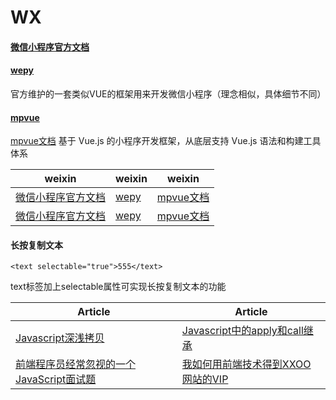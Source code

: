 # WX

#### [微信小程序官方文档](https://developers.weixin.qq.com/miniprogram/dev/index.html)

#### [wepy](https://tencent.github.io/wepy/)
官方维护的一套类似VUE的框架用来开发微信小程序（理念相似，具体细节不同）

#### [mpvue](https://github.com/Meituan-Dianping/mpvue)
[mpvue文档](http://mpvue.com/)
基于 Vue.js 的小程序开发框架，从底层支持 Vue.js 语法和构建工具体系

|  weixin  |   weixin   |  weixin   |
| ---------- | -----------  | ----------- |
| [微信小程序官方文档](https://developers.weixin.qq.com/miniprogram/dev/index.html) | [wepy](https://tencent.github.io/wepy/) | [mpvue文档](http://mpvue.com/) |
| [微信小程序官方文档](https://developers.weixin.qq.com/miniprogram/dev/index.html) | [wepy](https://tencent.github.io/wepy/) | [mpvue文档](http://mpvue.com/) |

#### 长按复制文本

```
<text selectable="true">555</text>
```
text标签加上selectable属性可实现长按复制文本的功能


| Article | Article |
| --------- | --------- |
|[Javascript深浅拷贝](https://github.com/Wscats/Good-text-Share/issues/57)|[Javascript中的apply和call继承](https://github.com/Wscats/Good-text-Share/issues/56)|
|[前端程序员经常忽视的一个JavaScript面试题](https://github.com/Wscats/Good-text-Share/issues/85)|[我如何用前端技术得到XXOO网站的VIP](https://github.com/Wscats/Good-text-Share/issues/62)|